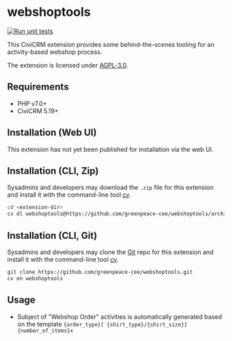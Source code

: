 # webshoptools

[![Run unit tests](https://github.com/greenpeace-cee/webshoptools/actions/workflows/unit-tests.yml/badge.svg)](https://github.com/greenpeace-cee/webshoptools/actions/workflows/unit-tests.yml)

This CiviCRM extension provides some behind-the-scenes tooling for an activity-based webshop process.

The extension is licensed under [AGPL-3.0](LICENSE.txt).

## Requirements

* PHP v7.0+
* CiviCRM 5.19+

## Installation (Web UI)

This extension has not yet been published for installation via the web UI.

## Installation (CLI, Zip)

Sysadmins and developers may download the `.zip` file for this extension and
install it with the command-line tool [cv](https://github.com/civicrm/cv).

```bash
cd <extension-dir>
cv dl webshoptools@https://github.com/greenpeace-cee/webshoptools/archive/master.zip
```

## Installation (CLI, Git)

Sysadmins and developers may clone the [Git](https://en.wikipedia.org/wiki/Git) repo for this extension and
install it with the command-line tool [cv](https://github.com/civicrm/cv).

```bash
git clone https://github.com/greenpeace-cee/webshoptools.git
cv en webshoptools
```

## Usage

* Subject of "Webshop Order" activities is automatically generated based on the
  template `{order_type}[ {shirt_type}/{shirt_size}] {number_of_items}x`
